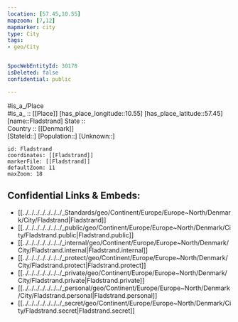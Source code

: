 ```yaml
---
location: [57.45,10.55] 
mapzoom: [7,12] 
mapmarker: city 
type: City
tags:
- geo/City


SpocWebEntityId: 30178
isDeleted: false
confidential: public

---
```

#is_a_/Place  
#is_a_ :: [[Place]] 
[has_place_longitude::10.55] 
[has_place_latitude::57.45] 
[name::Fladstrand] 
State ::  
Country :: [[Denmark]]  
[StateId::] 
[Population::] 
[Unknown::] 


```leaflet
id: Fladstrand
coordinates: [[Fladstrand]] 
markerFile: [[Fladstrand]] 
defaultZoom: 11 
maxZoom: 18
```


## Confidential Links & Embeds: 
- [[../../../../../../../_Standards/geo/Continent/Europe/Europe~North/Denmark/City/Fladstrand|Fladstrand]] 
- [[../../../../../../../_public/geo/Continent/Europe/Europe~North/Denmark/City/Fladstrand.public|Fladstrand.public]] 
- [[../../../../../../../_internal/geo/Continent/Europe/Europe~North/Denmark/City/Fladstrand.internal|Fladstrand.internal]] 
- [[../../../../../../../_protect/geo/Continent/Europe/Europe~North/Denmark/City/Fladstrand.protect|Fladstrand.protect]] 
- [[../../../../../../../_private/geo/Continent/Europe/Europe~North/Denmark/City/Fladstrand.private|Fladstrand.private]] 
- [[../../../../../../../_personal/geo/Continent/Europe/Europe~North/Denmark/City/Fladstrand.personal|Fladstrand.personal]] 
- [[../../../../../../../_secret/geo/Continent/Europe/Europe~North/Denmark/City/Fladstrand.secret|Fladstrand.secret]] 
